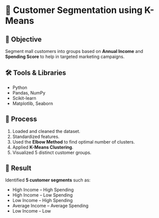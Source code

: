 # 🧩 Customer Segmentation using K-Means

## 📌 Objective
Segment mall customers into groups based on **Annual Income** and **Spending Score** to help in targeted marketing campaigns.

## 🛠️ Tools & Libraries
- Python
- Pandas, NumPy
- Scikit-learn
- Matplotlib, Seaborn

## 🚀 Process
1. Loaded and cleaned the dataset.
2. Standardized features.
3. Used the **Elbow Method** to find optimal number of clusters.
4. Applied **K-Means Clustering**.
5. Visualized 5 distinct customer groups.

## 🎯 Result
Identified **5 customer segments** such as:
- High Income – High Spending
- High Income – Low Spending
- Low Income – High Spending
- Average Income – Average Spending
- Low Income – Low 

